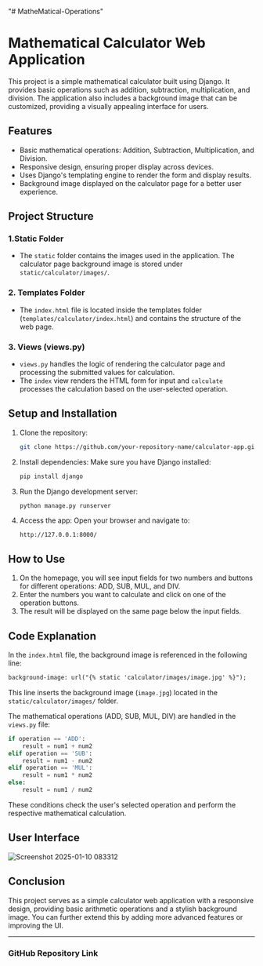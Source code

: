 "# MatheMatical-Operations" 
# Mathematical Calculator Web Application
This project is a simple mathematical calculator built using Django. It provides basic operations such as addition, subtraction, multiplication, and division. The application also includes a background image that can be customized, providing a visually appealing interface for users.

## Features
- Basic mathematical operations: Addition, Subtraction, Multiplication, and Division.
- Responsive design, ensuring proper display across devices.
- Uses Django's templating engine to render the form and display results.
- Background image displayed on the calculator page for a better user experience.

## Project Structure

### 1.Static Folder
   - The `static` folder contains the images used in the application. The calculator page background image is stored under `static/calculator/images/`.

### 2. Templates Folder
   - The `index.html` file is located inside the templates folder (`templates/calculator/index.html`) and contains the structure of the web page.

### 3. Views (views.py)
   - `views.py` handles the logic of rendering the calculator page and processing the submitted values for calculation.
   - The `index` view renders the HTML form for input and `calculate` processes the calculation based on the user-selected operation.

## Setup and Installation

1. Clone the repository:
    ```bash
    git clone https://github.com/your-repository-name/calculator-app.git
    ```

2. Install dependencies:
    Make sure you have Django installed:
    ```bash
    pip install django
    ```

3. Run the Django development server:
    ```bash
    python manage.py runserver
    ```

4. Access the app:
    Open your browser and navigate to:
    ```
    http://127.0.0.1:8000/
    ```

## How to Use

1. On the homepage, you will see input fields for two numbers and buttons for different operations: ADD, SUB, MUL, and DIV.
2. Enter the numbers you want to calculate and click on one of the operation buttons.
3. The result will be displayed on the same page below the input fields.

## Code Explanation

In the `index.html` file, the background image is referenced in the following line:

```html
background-image: url("{% static 'calculator/images/image.jpg' %}");
```

This line inserts the background image (`image.jpg`) located in the `static/calculator/images/` folder.

The mathematical operations (ADD, SUB, MUL, DIV) are handled in the `views.py` file:

```python
if operation == 'ADD':
    result = num1 + num2
elif operation == 'SUB':
    result = num1 - num2
elif operation == 'MUL':
    result = num1 * num2
else:
    result = num1 / num2
```

These conditions check the user's selected operation and perform the respective mathematical calculation.
## User Interface
![Screenshot 2025-01-10 083312](https://github.com/user-attachments/assets/ff875b45-0f27-4934-b360-912ad3dbd4de)

## Conclusion

This project serves as a simple calculator web application with a responsive design, providing basic arithmetic operations and a stylish background image. You can further extend this by adding more advanced features or improving the UI.

---

### GitHub Repository Link
